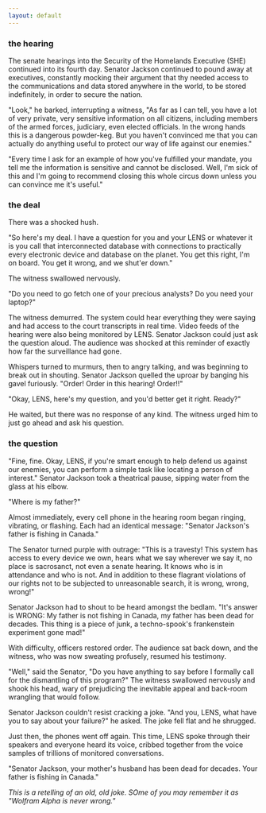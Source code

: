 ```yaml
---
layout: default
---
```


### the hearing

The senate hearings into the Security of the Homelands Executive (SHE) continued into its fourth day. Senator Jackson continued to pound away at executives, constantly mocking their argument that thy needed access to the communications and data stored anywhere in the world, to be stored indefinitely, in order to secure the nation.

"Look," he barked, interrupting a witness, "As far as I can tell, you have a lot of very private, very sensitive information on all citizens, including members of the armed forces, judiciary, even elected officials. In the wrong hands this is a dangerous powder-keg. But you haven't convinced me that you can actually do anything useful to protect our way of life against our enemies."

"Every time I ask for an example of how you've fulfilled your mandate, you tell me the information is sensitive and cannot be disclosed. Well, I'm sick of this and I'm going to recommend closing this whole circus down unless you can convince me it's useful."

### the deal

There was a shocked hush.

"So here's my deal. I have a question for you and your LENS or whatever it is you call that interconnected database with connections to practically every electronic device and database on the planet. You get this right, I'm on board. You get it wrong, and we shut'er down."

The witness swallowed nervously.

"Do you need to go fetch one of your precious analysts? Do you need your laptop?"

The witness demurred. The system could hear everything they were saying and had access to the court transcripts in real time. Video feeds of the hearing were also being monitored by LENS. Senator Jackson could just ask the question aloud. The audience was shocked at this reminder of exactly how far the surveillance had gone.

Whispers turned to murmurs, then to angry talking, and was beginning to break out in shouting. Senator Jackson quelled the uproar by banging his gavel furiously. "Order! Order in this hearing! Order!!"

"Okay, LENS, here's my question, and you'd better get it right. Ready?"

He waited, but there was no response of any kind. The witness urged him to just go ahead and ask his question.

### the question

"Fine, fine. Okay, LENS, if you're smart enough to help defend us against our enemies, you can perform a simple task like locating a person of interest." Senator Jackson took a theatrical pause, sipping water from the glass at his elbow.

"Where is my father?"

Almost immediately, every cell phone in the hearing room began ringing, vibrating, or flashing. Each had an identical message: "Senator Jackson's father is fishing in Canada."

The Senator turned purple with outrage: "This is a travesty! This system has access to every device we own, hears what we say wherever we say it, no place is sacrosanct, not even a senate hearing. It knows who is in attendance and who is not. And in addition to these flagrant violations of our rights not to be subjected to unreasonable search, it is wrong, wrong, wrong!"

Senator Jackson had to shout to be heard amongst the bedlam. "It's answer is WRONG: My father is not fishing in Canada, my father has been dead for decades. This thing is a piece of junk, a techno-spook's frankenstein experiment gone mad!"

With difficulty, officers restored order. The audience sat back down, and the witness, who was now sweating profusely, resumed his testimony.

"Well," said the Senator, "Do you have anything to say before I formally call for the dismantling of this program?" The witness swallowed nervously and shook his head, wary of prejudicing the inevitable appeal and back-room wrangling that would follow.

Senator Jackson couldn't resist cracking a joke. "And you, LENS, what have you to say about your failure?" he asked. The joke fell flat and he shrugged.

Just then, the phones went off again. This time, LENS spoke through their speakers and everyone heard its voice, cribbed together from the voice samples of trillions of monitored conversations.

"Senator Jackson, your mother's husband has been dead for decades. Your father is fishing in Canada."

*This is a retelling of an old, old joke. SOme of you may remember it as "Wolfram Alpha is never wrong."*